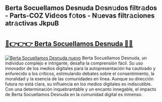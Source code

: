 ## Berta Socuellamos Desnuda D𝚎sn𝚞dos filtr𝚊dos - Parts-COZ Vid𝚎os f𝚘tos - N𝚞evas filtr𝚊ciones atr𝚊ctivas JkpuB

# <h2><a href="http://mb2wliw.tromn.icu/?c=Berta+Socuellamos+Desnuda">🔗👉👉👉 Berta Socuellamos Desnuda 🔗🔗</a></h2>

[![Berta Socuellamos Desnuda nuevo](https://i.imgur.com/pEAQMta.gif)](http://mb2wliw.tromn.icu/?c=Berta+Socuellamos+Desnuda)
Berta Socuellamos Desnuda, un individuo complejo e intrigante, desafía la comprensión fácil. Su uso innovador de los medios digitales para la autopresentación ha cautivado y enfurecido a los críticos, estimulando debates sobre el consentimiento, la moralidad y la esencia de las comunidades en línea. Aunque su dirección futura no está clara, su influencia en los medios digitales es indiscutible. Con una determinación inquebrantable y un encanto innegable, el impacto de Berta Socuellamos Desnuda en la comunidad digital es inmenso.
